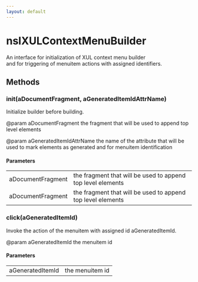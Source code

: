 ```yaml
---
layout: default
---
```


# nsIXULContextMenuBuilder #
  
An interface for initialization of XUL context menu builder  
and for triggering of menuitem actions with assigned identifiers.  
  

## Methods ##

### init(aDocumentFragment, aGeneratedItemIdAttrName) ###
  
Initialize builder before building.  
  
@param aDocumentFragment the fragment that will be used to append top  
       level elements  
  
@param aGeneratedItemIdAttrName the name of the attribute that will be  
       used to mark elements as generated and for menuitem identification  
  

#### Parameters ####

<table>

<tr>
<td>aDocumentFragment</td>
<td>the fragment that will be used to append top  
       level elements  
</td>
</tr>

<tr>
<td>aDocumentFragment</td>
<td>the fragment that will be used to append top  
       level elements  
</td>
</tr>

</table>

### click(aGeneratedItemId) ###
  
Invoke the action of the menuitem with assigned id aGeneratedItemId.  
  
@param aGeneratedItemId the menuitem id  
  

#### Parameters ####

<table>

<tr>
<td>aGeneratedItemId</td>
<td>the menuitem id  
</td>
</tr>

</table>
